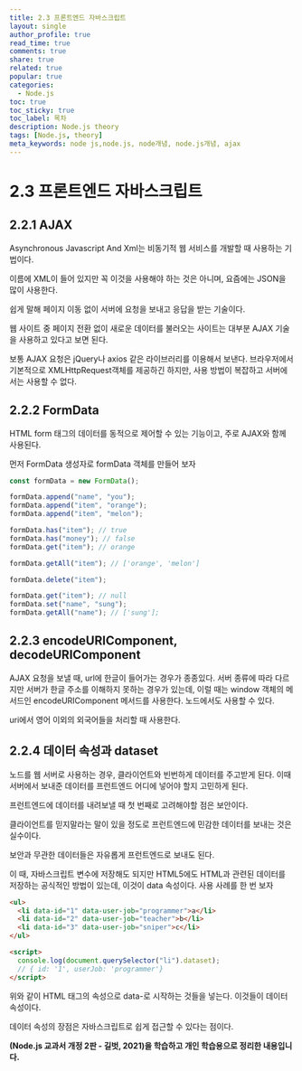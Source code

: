 ```yaml
---
title: 2.3 프론트엔드 자바스크립트
layout: single
author_profile: true
read_time: true
comments: true
share: true
related: true
popular: true
categories:
  - Node.js
toc: true
toc_sticky: true
toc_label: 목차
description: Node.js theory
tags: [Node.js, theory]
meta_keywords: node js,node.js, node개념, node.js개념, ajax
---
```


# 2.3 프론트엔드 자바스크립트

## 2.2.1 AJAX

Asynchronous Javascript And Xml는 비동기적 웹 서비스를 개발할 때 사용하는 기법이다.

이름에 XML이 들어 있지만 꼭 이것을 사용해야 하는 것은 아니며, 요즘에는 JSON을 많이 사용한다.

쉽게 말해 페이지 이동 없이 서버에 요청을 보내고 응답을 받는 기술이다.

웹 사이트 중 페이지 전환 없이 새로운 데이터를 불러오는 사이트는 대부분 AJAX 기술을 사용하고 있다고 보면 된다.

보통 AJAX 요청은 jQuery나 axios 같은 라이브러리를 이용해서 보낸다. 브라우저에서 기본적으로 XMLHttpRequest객체를 제공하긴 하지만, 사용 방법이 복잡하고 서버에서는 사용할 수 없다.

## 2.2.2 FormData

HTML form 태그의 데이터를 동적으로 제어할 수 있는 기능이고, 주로 AJAX와 함께 사용된다.

먼저 FormData 생성자로 formData 객체를 만들어 보자

```jsx
const formData = new FormData();

formData.append("name", "you");
formData.append("item", "orange");
formData.append("item", "melon");

formData.has("item"); // true
formData.has("money"); // false
formData.get("item"); // orange

formData.getAll("item"); // ['orange', 'melon']

formData.delete("item");

formData.get("item"); // null
formData.set("name", "sung");
formData.getAll("name"); // ['sung'];
```

## 2.2.3 encodeURIComponent, decodeURIComponent

AJAX 요청을 보낼 때, url에 한글이 들어가는 경우가 종종있다. 서버 종류에 따라 다르지만 서버가 한글 주소를 이해하지 못하는 경우가 있는데, 이럴 때는 window 객체의 메서드인 encodeURIComponent 메서드를 사용한다. 노드에서도 사용할 수 있다.

uri에서 영어 이외의 외국어들을 처리할 때 사용한다.

## 2.2.4 데이터 속성과 dataset

노드를 웹 서버로 사용하는 경우, 클라이언트와 빈번하게 데이터를 주고받게 된다. 이때 서버에서 보내준 데이터를 프런트엔드 어디에 넣어야 할지 고민하게 된다.

프런트엔드에 데이터를 내려보낼 때 첫 번째로 고려해야할 점은 보안이다.

클라이언트를 믿지말라는 말이 있을 정도로 프런트엔드에 민감한 데이터를 보내는 것은 실수이다.

보안과 무관한 데이터들은 자유롭게 프런트엔드로 보내도 된다.

이 때, 자바스크립트 변수에 저장해도 되지만 HTML5에도 HTML과 관련된 데이터를 저장하는 공식적인 방법이 있는데, 이것이 data 속성이다. 사용 사례를 한 번 보자

```html
<ul>
  <li data-id="1" data-user-job="programmer">a</li>
  <li data-id="2" data-user-job="teacher">b</li>
  <li data-id="3" data-user-job="sniper">c</li>
</ul>

<script>
  console.log(document.querySelector("li").dataset);
  // { id: '1', userJob: 'programmer'}
</script>
```

위와 같이 HTML 태그의 속성으로 data-로 시작하는 것들을 넣는다. 이것들이 데이터 속성이다.

데이터 속성의 장점은 자바스크립트로 쉽게 접근할 수 있다는 점이다.

**(Node.js 교과서 개정 2판 - 길벗, 2021)을 학습하고 개인 학습용으로 정리한 내용입니다.**
